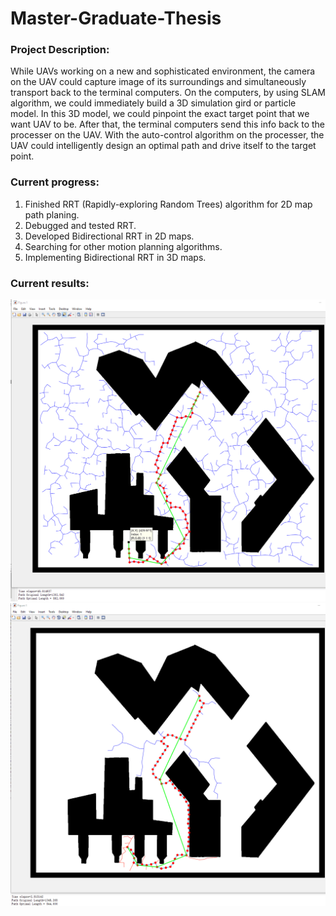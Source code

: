 # Master-Graduate-Thesis

### Project Description:
While UAVs working on a new and sophisticated environment, the camera on the UAV could capture image of its surroundings and simultaneously transport back to the terminal computers. On the computers, by using SLAM algorithm, we could immediately build a 3D simulation gird or particle model. In this 3D model, we could pinpoint the exact target point that we want UAV to be. After that, the terminal computers send this info back to the processer on the UAV. With the auto-control algorithm on the processer, the UAV could intelligently design an optimal path and drive itself to the target point. 

### Current progress:
1. Finished RRT (Rapidly-exploring Random Trees) algorithm for 2D map path planing.
2. Debugged and tested RRT.
3. Developed Bidirectional RRT in 2D maps.
4. Searching for other motion planning algorithms.
5. Implementing Bidirectional RRT in 3D maps.

### Current results:
![image](c1.png)   ![image](c2.png)

